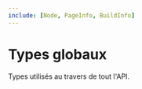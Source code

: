 ```yaml
---
include: [Node, PageInfo, BuildInfo]
---
```


# Types globaux

Types utilisés au travers de tout l'API.
